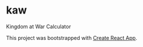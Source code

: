 # kaw
Kingdom at War Calculator

This project was bootstrapped with [Create React App](https://github.com/facebookincubator/create-react-app).